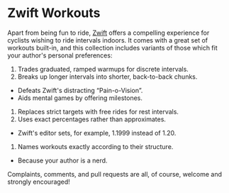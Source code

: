 # Zwift Workouts

Apart from being fun to ride, [Zwift](http://zwift.com) offers a compelling experience for cyclists wishing to ride intervals indoors. It comes with a great set of workouts built-in, and this collection includes variants of those which fit your author's personal preferences:

1. Trades graduated, ramped warmups for discrete intervals.
1. Breaks up longer intervals into shorter, back-to-back chunks.
  - Defeats Zwift's distracting “Pain-o-Vision”.
  - Aids mental games by offering milestones.
1. Replaces strict targets with free rides for rest intervals.
1. Uses exact percentages rather than approximates.
  - Zwift's editor sets, for example, 1.1999 instead of 1.20.
1. Names workouts exactly according to their structure.
  - Because your author is a nerd.

Complaints, comments, and pull requests are all, of course, welcome and strongly encouraged!
